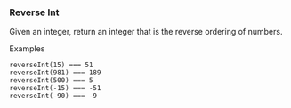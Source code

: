 ### Reverse Int

Given an integer, return an integer that is the reverse ordering of numbers.

Examples
```
reverseInt(15) === 51
reverseInt(981) === 189
reverseInt(500) === 5
reverseInt(-15) === -51
reverseInt(-90) === -9
```